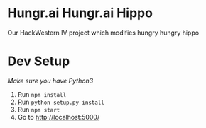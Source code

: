 # Hungr.ai Hungr.ai Hippo

Our HackWestern IV project which modifies hungry hungry hippo

# Dev Setup
*Make sure you have Python3*
1. Run `npm install`
2. Run `python setup.py install`
3. Run `npm start`
4. Go to <a href="http://localhost:5000/" target="_blank">http://localhost:5000/</a>
